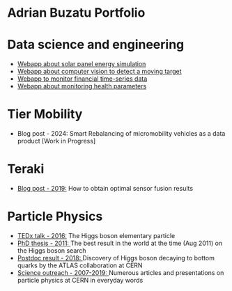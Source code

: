 # Adrian Buzatu Portfolio

# Data science and engineering

* [Webapp about solar panel energy simulation](http://194.99.21.224:8503)
* [Webapp about computer vision to detect a moving target](http://194.99.21.224:8505)
* [Webapp to monitor financial time-series data](http://194.99.21.224:8501)
* [Webapp about monitoring health parameters](http://194.99.21.224:8504)

# Tier Mobility
* Blog post - 2024: Smart Rebalancing of micromobility vehicles as a data product [Work in Progress]

# Teraki
* [Blog post - 2019:](https://www.teraki.com/blog/fusion-blog/#) How to obtain optimal sensor fusion results

# Particle Physics
* [TEDx talk - 2016:](https://youtu.be/9zb5rtVaPK4) The Higgs boson elementary particle
* [PhD thesis - 2011: ](https://arxiv.org/abs/1110.5349) The best result in the world at the time (Aug 2011) on the Higgs boson search
* [Postdoc result - 2018: ](https://atlas.cern/updates/press-statement/observation-higgs-boson-decay-pair-bottom-quarks) Discovery of Higgs boson decaying to bottom quarks by the ATLAS collaboration at CERN
* [Science outreach - 2007-2019: ](http://adrianbuzatu.com/overview.html) Numerous articles and presentations on particle physics at CERN in everyday words